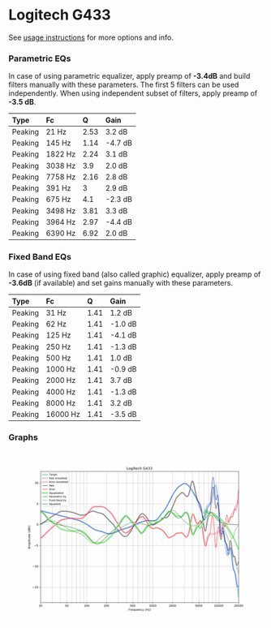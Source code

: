# Logitech G433
See [usage instructions](https://github.com/jaakkopasanen/AutoEq#usage) for more options and info.

### Parametric EQs
In case of using parametric equalizer, apply preamp of **-3.4dB** and build filters manually
with these parameters. The first 5 filters can be used independently.
When using independent subset of filters, apply preamp of **-3.5 dB**.

| Type    | Fc      |    Q | Gain    |
|:--------|:--------|:-----|:--------|
| Peaking | 21 Hz   | 2.53 | 3.2 dB  |
| Peaking | 145 Hz  | 1.14 | -4.7 dB |
| Peaking | 1822 Hz | 2.24 | 3.1 dB  |
| Peaking | 3038 Hz | 3.9  | 2.0 dB  |
| Peaking | 7758 Hz | 2.16 | 2.8 dB  |
| Peaking | 391 Hz  | 3    | 2.9 dB  |
| Peaking | 675 Hz  | 4.1  | -2.3 dB |
| Peaking | 3498 Hz | 3.81 | 3.3 dB  |
| Peaking | 3964 Hz | 2.97 | -4.4 dB |
| Peaking | 6390 Hz | 6.92 | 2.0 dB  |

### Fixed Band EQs
In case of using fixed band (also called graphic) equalizer, apply preamp of **-3.6dB**
(if available) and set gains manually with these parameters.

| Type    | Fc       |    Q | Gain    |
|:--------|:---------|:-----|:--------|
| Peaking | 31 Hz    | 1.41 | 1.2 dB  |
| Peaking | 62 Hz    | 1.41 | -1.0 dB |
| Peaking | 125 Hz   | 1.41 | -4.1 dB |
| Peaking | 250 Hz   | 1.41 | -1.3 dB |
| Peaking | 500 Hz   | 1.41 | 1.0 dB  |
| Peaking | 1000 Hz  | 1.41 | -0.9 dB |
| Peaking | 2000 Hz  | 1.41 | 3.7 dB  |
| Peaking | 4000 Hz  | 1.41 | -1.3 dB |
| Peaking | 8000 Hz  | 1.41 | 3.2 dB  |
| Peaking | 16000 Hz | 1.41 | -3.5 dB |

### Graphs
![](./Logitech%20G433.png)